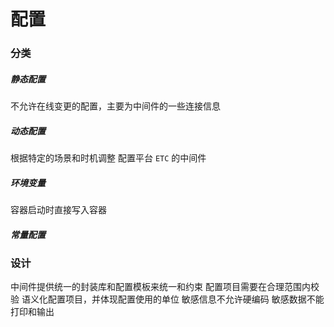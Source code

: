 # 配置

### 分类

##### 静态配置

不允许在线变更的配置，主要为中间件的一些连接信息

##### 动态配置

根据特定的场景和时机调整
配置平台
`ETC` 的中间件

##### 环境变量

容器启动时直接写入容器

##### 常量配置

### 设计

中间件提供统一的封装库和配置模板来统一和约束
配置项目需要在合理范围内校验
语义化配置项目，并体现配置使用的单位
敏感信息不允许硬编码
敏感数据不能打印和输出
